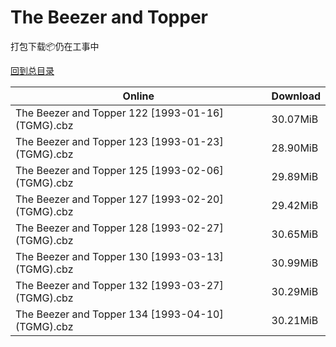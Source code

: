 # The Beezer and Topper

打包下载📦仍在工事中

[回到总目录](/Catalogs.md)







Online | Download
--- | ---
The Beezer and Topper 122 [1993-01-16] (TGMG).cbz | 30.07MiB
The Beezer and Topper 123 [1993-01-23] (TGMG).cbz | 28.90MiB
The Beezer and Topper 125 [1993-02-06] (TGMG).cbz | 29.89MiB
The Beezer and Topper 127 [1993-02-20] (TGMG).cbz | 29.42MiB
The Beezer and Topper 128 [1993-02-27] (TGMG).cbz | 30.65MiB
The Beezer and Topper 130 [1993-03-13] (TGMG).cbz | 30.99MiB
The Beezer and Topper 132 [1993-03-27] (TGMG).cbz | 30.29MiB
The Beezer and Topper 134 [1993-04-10] (TGMG).cbz | 30.21MiB